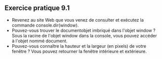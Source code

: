## Exercice pratique 9.1

- Revenez au site Web que vous venez de consulter et exécutez la commande console.dir(window).
- Pouvez-vous trouver le documentobjet imbriqué dans l'objet window ? Sous la racine de l'objet window dans la console, vous pouvez accéder à l'objet nommé document.
- Pouvez-vous connaître la hauteur et la largeur (en pixels) de votre fenêtre ? Vous pouvez retourner la fenêtre intérieure et extérieure.

